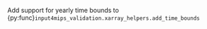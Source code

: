 Add support for yearly time bounds to {py:func}`input4mips_validation.xarray_helpers.add_time_bounds`
